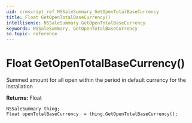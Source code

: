```yaml
---
uid: crmscript_ref_NSSaleSummary_GetOpenTotalBaseCurrency
title: Float GetOpenTotalBaseCurrency()
intellisense: NSSaleSummary.GetOpenTotalBaseCurrency
keywords: NSSaleSummary, GetOpenTotalBaseCurrency
so.topic: reference
---
```


# Float GetOpenTotalBaseCurrency()

Summed amount for all open within the period in default currency for the installation

**Returns:** Float

```crmscript
NSSaleSummary thing;
Float openTotalBaseCurrency  = thing.GetOpenTotalBaseCurrency();
```

